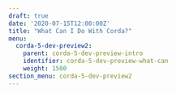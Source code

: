 ```yaml
---
draft: true
date: '2020-07-15T12:00:00Z'
title: "What Can I Do With Corda?"
menu:
  corda-5-dev-preview2:
    parent: corda-5-dev-preview-intro
    identifier: corda-5-dev-preview-what-can
    weight: 1500
section_menu: corda-5-dev-preview2
---
```

